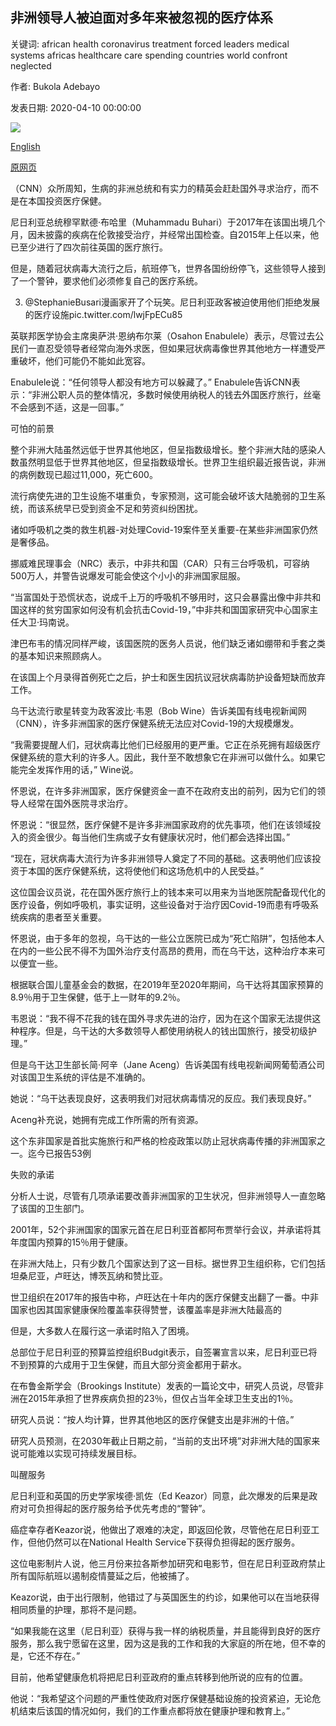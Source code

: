 ## 非洲领导人被迫面对多年来被忽视的医疗体系

关键词: african health coronavirus treatment forced leaders medical systems africas healthcare care spending countries world confront neglected

作者: Bukola Adebayo

发表日期: 2020-04-10 00:00:00

![](https://cdn.cnn.com/cnnnext/dam/assets/200410134824-africa-hospitals-super-tease.jpg)

[English](Africa%27s%20leaders%20forced%20to%20confront%20healthcare%20systems%20they%20neglected%20for%20years.md)

[原网页](https://edition.cnn.com/2020/04/10/africa/african-leaders-healthcare-coronavirus-intl/index.html)

（CNN）众所周知，生病的非洲总统和有实力的精英会赶赴国外寻求治疗，而不是在本国投资医疗保健。

尼日利亚总统穆罕默德·布哈里（Muhammadu Buhari）于2017年在该国出境几个月，因未披露的疾病在伦敦接受治疗，并经常出国检查。自2015年上任以来，他已至少进行了四次前往英国的医疗旅行。

但是，随着冠状病毒大流行之后，航班停飞，世界各国纷纷停飞，这些领导人接到了一个警钟，要求他们必须修复自己的医疗系统。

3. @StephanieBusari漫画家开了个玩笑。尼日利亚政客被迫使用他们拒绝发展的医疗设施pic.twitter.com/lwjFpECu85

英联邦医学协会主席奥萨洪·恩纳布尔莱（Osahon Enabulele）表示，尽管过去公民们一直忍受领导者经常向海外求医，但如果冠状病毒像世界其他地方一样遭受严重破坏，他们可能仍不能如此宽容。

Enabulele说：“任何领导人都没有地方可以躲藏了。” Enabulele告诉CNN表示：“非洲公职人员的整体情况，多数时候使用纳税人的钱去外国医疗旅行，丝毫不会感到不适，这是一回事。”

可怕的前景

整个非洲大陆虽然远低于世界其他地区，但呈指数级增长。整个非洲大陆的感染人数虽然明显低于世界其他地区，但呈指数级增长。世界卫生组织最近报告说，非洲的病例数现已超过11,000，死亡600。

流行病使先进的卫生设施不堪重负，专家预测，这可能会破坏该大陆脆弱的卫生系统，而该系统早已受到资金不足和劳资纠纷困扰。

诸如呼吸机之类的救生机器-对处理Covid-19案件至关重要-在某些非洲国家仍然是奢侈品。

挪威难民理事会（NRC）表示，中非共和国（CAR）只有三台呼吸机，可容纳500万人，并警告说爆发可能会使这个小小的非洲国家屈服。

“当富国处于恐慌状态，说成千上万的呼吸机不够用时，这只会暴露出像中非共和国这样的贫穷国家如何没有机会抗击Covid-19，”中非共和国国家研究中心国家主任大卫·玛南说。

津巴布韦的情况同样严峻，该国医院的医务人员说，他们缺乏诸如绷带和手套之类的基本知识来照顾病人。

在该国上个月录得首例死亡之后，护士和医生因抗议冠状病毒防护设备短缺而放弃工作。

乌干达流行歌星转变为政客波比·韦恩（Bob Wine）告诉美国有线电视新闻网（CNN），许多非洲国家的医疗保健系统无法应对Covid-19的大规模爆发。

“我需要提醒人们，冠状病毒比他们已经服用的更严重。它正在杀死拥有超级医疗保健系统的意大利的许多人。因此，我什至不敢想象它在非洲可以做什么。如果它能完全发挥作用的话，” Wine说。

怀恩说，在许多非洲国家，医疗保健资金一直不在政府支出的前列，因为它们的领导人经常在国外医院寻求治疗。

怀恩说：“很显然，医疗保健不是许多非洲国家政府的优先事项，他们在该领域投入的资金很少。每当他们生病或子女有健康状况时，他们都会选择出国。”

“现在，冠状病毒大流行为许多非洲领导人奠定了不同的基础。这表明他们应该投资于本国的医疗保健系统，这将使他们和这场危机中的人民受益。”

这位国会议员说，花在国外医疗旅行上的钱本来可以用来为当地医院配备现代化的医疗设备，例如呼吸机，事实证明，这些设备对于治疗因Covid-19而患有呼吸系统疾病的患者至关重要。

怀恩说，由于多年的忽视，乌干达的一些公立医院已成为“死亡陷阱”，包括他本人在内的一些公民不得不为国外治疗支付高昂的费用，而在乌干达，这种治疗本来可以便宜一些。

根据联合国儿童基金会的数据，在2019年至2020年期间，乌干达将其国家预算的8.9％用于卫生保健，低于上一财年的9.2％。

韦恩说：“我不得不花我的钱在国外寻求先进的治疗，因为在这个国家无法提供这种程序。但是，乌干达的大多数领导人都使用纳税人的钱出国旅行，接受初级护理。”

但是乌干达卫生部长简·阿辛（Jane Aceng）告诉美国有线电视新闻网葡萄酒公司对该国卫生系统的评估是不准确的。

她说：“乌干达表现良好，这表明我们对冠状病毒情况的反应。我们表现良好。”

Aceng补充说，她拥有完成工作所需的所有资源。

这个东非国家是首批实施旅行和严格的检疫政策以防止冠状病毒传播的非洲国家之一。迄今已报告53例

失败的承诺

分析人士说，尽管有几项承诺要改善非洲国家的卫生状况，但非洲领导人一直忽略了该国的卫生部门。

2001年，52个非洲国家的国家元首在尼日利亚首都阿布贾举行会议，并承诺将其年度国内预算的15％用于健康。

在非洲大陆上，只有少数几个国家达到了这一目标。据世界卫生组织称，它们包括坦桑尼亚，卢旺达，博茨瓦纳和赞比亚。

世卫组织在2017年的报告中称，卢旺达在十年内的医疗保健支出翻了一番。中非国家也因其国家健康保险覆盖率获得赞誉，该覆盖率是非洲大陆最高的

但是，大多数人在履行这一承诺时陷入了困境。

总部位于尼日利亚的预算监控组织Budgit表示，自签署宣言以来，尼日利亚已将不到预算的六成用于卫生保健，而且大部分资金都用于薪水。

在布鲁金斯学会（Brookings Institute）发表的一篇论文中，研究人员说，尽管非洲在2015年承担了世界疾病负担的23％，但仅占当年全球卫生支出的1％。

研究人员说：“按人均计算，世界其他地区的医疗保健支出是非洲的十倍。”

研究人员预测，在2030年截止日期之前，“当前的支出环境”对非洲大陆的国家来说可能难以实现可持续发展目标。

叫醒服务

尼日利亚和英国的历史学家埃德·凯佐（Ed Keazor）同意，此次爆发的后果是政府对可负担得起的医疗服务给予优先考虑的“警钟”。

癌症幸存者Keazor说，他做出了艰难的决定，即返回伦敦，尽管他在尼日利亚工作，但他仍然可以在National Health Service下获得负担得起的医疗服务。

这位电影制片人说，他三月份来拉各斯参加研究和电影节，但在尼日利亚政府禁止所有国际航班以遏制疫情蔓延之后，他被捕了。

Keazor说，由于出行限制，他错过了与英国医生的约诊，如果他可以在当地获得相同质量的护理，那将不是问题。

“如果我能在这里（尼日利亚）获得与我一样的纳税质量，并且能得到良好的医疗服务，那么我宁愿留在这里，因为这是我的工作和我的大家庭的所在地，但不幸的是，它还不存在。”

目前，他希望健康危机将把尼日利亚政府的重点转移到他所说的应有的位置。

他说：“我希望这个问题的严重性使政府对医疗保健基础设施的投资紧迫，无论危机结束后该国的情况如何，我们的工作重点都将放在健康护理和教育上。”
